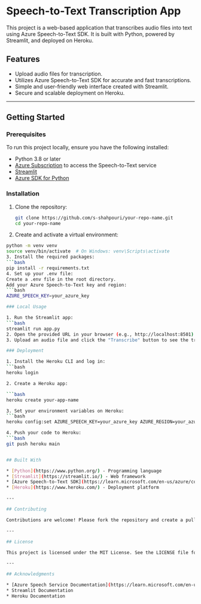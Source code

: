 # Speech-to-Text Transcription App

This project is a web-based application that transcribes audio files into text using Azure Speech-to-Text SDK. It is built with Python, powered by Streamlit, and deployed on Heroku.

## Features
- Upload audio files for transcription.
- Utilizes Azure Speech-to-Text SDK for accurate and fast transcriptions.
- Simple and user-friendly web interface created with Streamlit.
- Secure and scalable deployment on Heroku.

---

## Getting Started

### Prerequisites
To run this project locally, ensure you have the following installed:
- Python 3.8 or later
- [Azure Subscription](https://azure.microsoft.com/en-us/free/) to access the Speech-to-Text service
- [Streamlit](https://streamlit.io/)
- [Azure SDK for Python](https://learn.microsoft.com/en-us/azure/developer/python/)

### Installation
1. Clone the repository:
   ```bash
   git clone https://github.com/s-shahpouri/your-repo-name.git
   cd your-repo-name
2. Create and activate a virtual environment:
  ```bash
  python -m venv venv
  source venv/bin/activate  # On Windows: venv\Scripts\activate
3. Install the required packages:
  ```bash
  pip install -r requirements.txt
4. Set up your .env file:
  Create a .env file in the root directory.
  Add your Azure Speech-to-Text key and region:
  ```bash
  AZURE_SPEECH_KEY=your_azure_key

### Local Usage

1. Run the Streamlit app:
  ```bash
streamlit run app.py
2. Open the provided URL in your browser (e.g., http://localhost:8501).
3. Upload an audio file and click the "Transcribe" button to see the transcription.

### Deployment

1. Install the Heroku CLI and log in:
  ```bash
heroku login

2. Create a Heroku app:

  ```bash
heroku create your-app-name

3. Set your environment variables on Heroku:
  ```bash
heroku config:set AZURE_SPEECH_KEY=your_azure_key AZURE_REGION=your_azure_region

4. Push your code to Heroku:
  ```bash
git push heroku main


## Built With

* [Python](https://www.python.org/) - Programming language
* [Streamlit](https://streamlit.io/) - Web framework
* [Azure Speech-to-Text SDK](https://learn.microsoft.com/en-us/azure/cognitive-services/speech-service/) - Speech recognition
* [Heroku](https://www.heroku.com/) - Deployment platform

---

## Contributing

Contributions are welcome! Please fork the repository and create a pull request with your changes.

---

## License

This project is licensed under the MIT License. See the LICENSE file for details.

---

## Acknowledgments

* [Azure Speech Service Documentation](https://learn.microsoft.com/en-us/azure/cognitive-services/speech-service/)
* Streamlit Documentation
* Heroku Documentation

